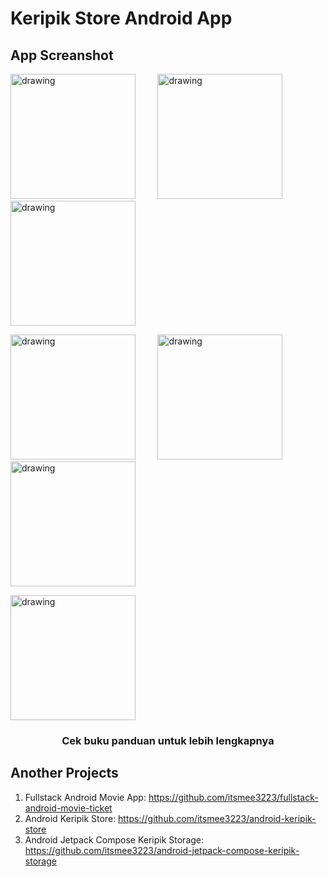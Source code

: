 # Keripik Store Android App

## App Screanshot

<img src="https://res.cloudinary.com/dniq91ewn/image/upload/v1672118152/Github%20Android/Capture_t0aou5.png" alt="drawing" width="200"/> &nbsp; &nbsp; &nbsp; &nbsp; <img src="https://res.cloudinary.com/dniq91ewn/image/upload/v1672118152/Github%20Android/Capture2_qme5yd.png" alt="drawing" width="200"/> &nbsp; &nbsp; &nbsp; &nbsp; <img src="https://res.cloudinary.com/dniq91ewn/image/upload/v1672118153/Github%20Android/Capture3_m0otv1.png" alt="drawing" width="200"/>

<img src="https://res.cloudinary.com/dniq91ewn/image/upload/v1672118152/Github%20Android/Capture4_ilu7wa.png" alt="drawing" width="200"/> &nbsp; &nbsp; &nbsp; &nbsp; <img src="https://res.cloudinary.com/dniq91ewn/image/upload/v1672118153/Github%20Android/Capture5_unp7s5.png" alt="drawing" width="200"/> &nbsp; &nbsp; &nbsp; &nbsp; <img src="https://res.cloudinary.com/dniq91ewn/image/upload/v1672118153/Github%20Android/Capture6_ad9nsz.png" alt="drawing" width="200"/>

<img src="https://res.cloudinary.com/dniq91ewn/image/upload/v1672118153/Github%20Android/Capture7_vchr2o.png" alt="drawing" width="200"/>

<h3 align='center'> Cek buku panduan untuk lebih lengkapnya </h3>

## Another Projects
1. Fullstack Android Movie App: https://github.com/itsmee3223/fullstack-android-movie-ticket
2. Android Keripik Store: https://github.com/itsmee3223/android-keripik-store
3. Android Jetpack Compose Keripik Storage: https://github.com/itsmee3223/android-jetpack-compose-keripik-storage
